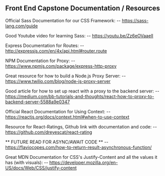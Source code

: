 Front End Capstone Documentation / Resources
----------------------------------------------------------------

Official Sass Documentation for our CSS Framework:
-- https://sass-lang.com/guide

Good Youtube video for learning Sass:
-- https://youtu.be/Zz6eOVaaelI

Express Documentation for Routes:
-- http://expressjs.com/en/4x/api.html#router.route

NPM Documentation for Proxy:
-- https://www.npmjs.com/package/express-http-proxy

Great resource for how to build a Node.js Proxy Server:
-- https://www.twilio.com/blog/node-js-proxy-server

Good article for how to set up react with a proxy to the backend server:
-- https://medium.com/bb-tutorials-and-thoughts/react-how-to-proxy-to-backend-server-5588a9e0347

Official React Documentation for Using Context:
-- https://reactjs.org/docs/context.html#when-to-use-context

Resource for React-Ratings, Github link with documentation and code:
-- https://github.com/dreyescat/react-rating

** FUTURE READ FOR ASYNC/AWAIT CODE **
-- https://flaviocopes.com/how-to-return-result-asynchronous-function/

Great MDN Documentation for CSS's Justify-Content and all the values it has (with visuals):
-- https://developer.mozilla.org/en-US/docs/Web/CSS/justify-content
